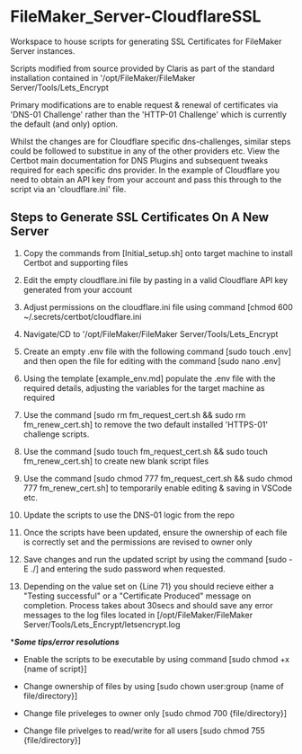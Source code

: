 # FileMaker_Server-CloudflareSSL

Workspace to house scripts for generating SSL Certificates for FileMaker Server instances.

Scripts modified from source provided by Claris as part of the standard installation contained in '/opt/FileMaker/FileMaker Server/Tools/Lets_Encrypt

Primary modifications are to enable request & renewal of certificates via 'DNS-01 Challenge' rather than the 'HTTP-01 Challenge' which is currently the default (and only) option.

Whilst the changes are for Cloudflare specific dns-challenges, similar steps could be followed to substitue in any of the other providers etc. View the Certbot main documentation for DNS Plugins and subsequent tweaks required for each specific dns provider. In the example of Cloudflare you need to obtain an API key from your account and pass this through to the script via an 'cloudflare.ini' file.

## Steps to Generate SSL Certificates On A New Server ##

1. Copy the commands from [Initial_setup.sh] onto target machine to install Certbot and supporting files
2. Edit the empty cloudflare.ini file by pasting in a valid Cloudflare API key generated from your account
3. Adjust permissions on the cloudflare.ini file using command [chmod 600 ~/.secrets/certbot/cloudflare.ini
4. Navigate/CD to '/opt/FileMaker/FileMaker Server/Tools/Lets_Encrypt
5. Create an empty .env file with the following command [sudo touch .env] and then open the file for editing with the command [sudo nano .env]
6. Using the template [example_env.md] populate the .env file with the required details, adjusting the variables for the target machine as required
7. Use the command [sudo rm fm_request_cert.sh && sudo rm fm_renew_cert.sh] to remove the two default installed 'HTTPS-01' challenge scripts.
8. Use the command [sudo touch fm_request_cert.sh && sudo touch fm_renew_cert.sh] to create new blank script files
9. Use the command [sudo chmod 777 fm_request_cert.sh && sudo chmod 777 fm_renew_cert.sh] to temporarily enable editing & saving in VSCode etc.
10. Update the scripts to use the DNS-01 logic from the repo
11. Once the scripts have been updated, ensure the ownership of each file is correctly set and the permissions are revised to owner only

12. Save changes and run the updated script by using the command [sudo -E ./<name of script>] and entering the sudo password when requested.
13. Depending on the value set on {Line 71} you should recieve either a "Testing successful" or a "Certificate Produced" message on completion. Process takes about 30secs and should save any error messages to the log files located in [/opt/FileMaker/FileMaker Server/Tools/Lets_Encrypt/letsencrypt.log



****Some tips/error resolutions***
  
- Enable the scripts to be executable by using command [sudo chmod +x {name of script}]

- Change ownership of files by using [sudo chown user:group {name of file/directory}]

- Change file priveleges to owner only [sudo chmod 700 {file/directory}]

- Change file privelges to read/write for all users [sudo chmod 755 {file/directory}]
